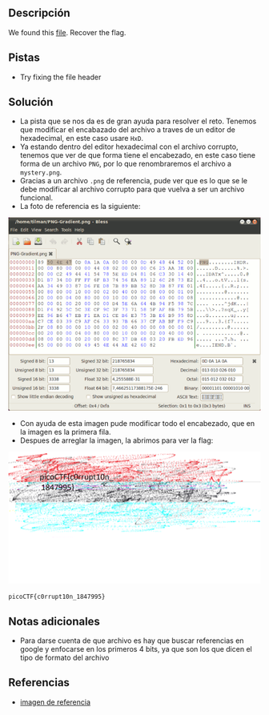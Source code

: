 ## Descripción
We found this [file](https://jupiter.challenges.picoctf.org/static/ab30fcb7d47364b4190a7d3d40edb551/mystery). Recover the flag.

## Pistas
- Try fixing the file header

## Solución
- La pista que se nos da es de gran ayuda para resolver el reto. Tenemos que modificar el encabazado del archivo a traves de un editor de hexadecimal, en este caso usare `HxD`.
- Ya estando dentro del editor hexadecimal con el archivo corrupto, tenemos que ver de que forma tiene el encabezado, en este caso tiene forma de un archivo `PNG`, por lo que renombraremos el archivo a `mystery.png`.
- Gracias a un archivo `.png` de referencia, pude ver que es lo que se le debe modificar al archivo corrupto para que vuelva a ser un archivo funcional.
- La foto de referencia es la siguiente:

![referencia](../../images/784px-PNG-Gradient_hex.png)

- Con ayuda de esta imagen pude modificar todo el encabezado, que en la imagen es la primera fila.
- Despues de arreglar la imagen, la abrimos para ver la flag:

![flag](../../images/flag_corrupt.png)

```bash()
picoCTF{c0rrupt10n_1847995}
```

## Notas adicionales
- Para darse cuenta de que archivo es hay que buscar referencias en google y enfocarse en los primeros 4 bits, ya que son los que dicen el tipo de formato del archivo

## Referencias 
- [imagen de referencia](https://commons.wikimedia.org/wiki/File:PNG-Gradient_hex.png)